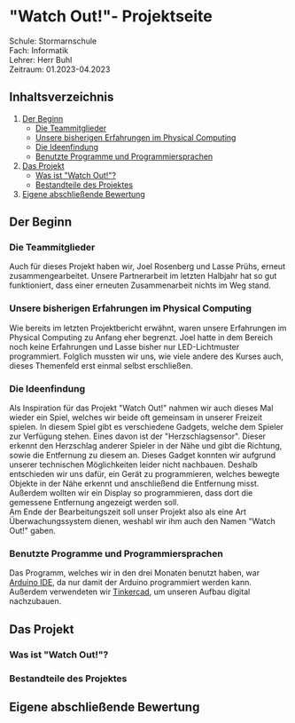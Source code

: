 # "Watch Out!"- Projektseite

Schule: Stormarnschule  
Fach: Informatik  
Lehrer: Herr Buhl   
Zeitraum: 01.2023-04.2023  

## Inhaltsverzeichnis
1. [Der Beginn](https://github.com/juiceinlondon/Projekt-2/blob/main/Projektseite.md#der-beginn)   
   - [Die Teammitglieder](https://github.com/juiceinlondon/Projekt-2/edit/main/Projektseite.md#die-teammitglieder)  
   - [Unsere bisherigen Erfahrungen im Physical Computing](https://github.com/juiceinlondon/Projekt-2/edit/main/Projektseite.md#unsere-bisherigen-erfahrungen-im-physical-computing)  
   - [Die Ideenfindung](https://github.com/juiceinlondon/Projekt-2/edit/main/Projektseite.md#die-ideenfindung)  
   - [Benutzte Programme und Programmiersprachen](https://github.com/juiceinlondon/Projekt-2/edit/main/Projektseite.md#benutzte-programme-und-programmiersprachen)   
2. [Das Projekt](https://github.com/juiceinlondon/Projekt-2/edit/main/Projektseite.md#das-projekt)   
   - [Was ist "Watch Out!"?](https://github.com/juiceinlondon/Projekt-2/edit/main/Projektseite.md#was-ist-watch-out)  
   - [Bestandteile des Projektes](https://github.com/juiceinlondon/Projekt-2/edit/main/Projektseite.md#bestandteile-des-projektes)  
3. [Eigene abschließende Bewertung](https://github.com/juiceinlondon/Projekt-2/edit/main/Projektseite.md#eigene-abschlie%C3%9Fende-bewertung)  

## Der Beginn  

### Die Teammitglieder  
Auch für dieses Projekt haben wir, Joel Rosenberg und Lasse Prühs, erneut zusammengearbeitet. Unsere Partnerarbeit im letzten Halbjahr hat so gut funktioniert, dass einer erneuten Zusammenarbeit nichts im Weg stand.  

### Unsere bisherigen Erfahrungen im Physical Computing  
Wie bereits im letzten Projektbericht erwähnt, waren unsere Erfahrungen im Physical Computing zu Anfang eher begrenzt. Joel hatte in dem Bereich noch keine Erfahrungen und Lasse bisher nur LED-Lichtmuster programmiert. Folglich mussten wir uns, wie viele andere des Kurses auch, dieses Themenfeld erst einmal selbst erschließen.

### Die Ideenfindung  
Als Inspiration für das Projekt "Watch Out!" nahmen wir auch dieses Mal wieder ein Spiel, welches wir beide oft gemeinsam in unserer Freizeit spielen. In diesem Spiel gibt es verschiedene Gadgets, welche dem Spieler zur Verfügung stehen. Eines davon ist der "Herzschlagsensor". Dieser erkennt den Herzschlag anderer Spieler in der Nähe und gibt die Richtung, sowie die Entfernung zu diesem an. Dieses Gadget konnten wir aufgrund unserer technischen Möglichkeiten leider nicht nachbauen. Deshalb entschieden wir uns dafür, ein Gerät zu programmieren, welches bewegte Objekte in der Nähe erkennt und anschließend die Entfernung misst. Außerdem wollten wir ein Display so programmieren, dass dort die gemessene Entfernung angezeigt werden soll.  
Am Ende der Bearbeitungszeit soll unser Projekt also als eine Art Überwachungssystem dienen, weshabl wir ihm auch den Namen "Watch Out!" gaben.

### Benutzte Programme und Programmiersprachen  
Das Programm, welches wir in den drei Monaten benutzt haben, war [Arduino IDE](https://downloads.arduino.cc/arduino-ide/arduino-ide_2.0.4_Windows_64bit.exe), da nur damit der Arduino programmiert werden kann. Außerdem verwendeten wir [Tinkercad](https://www.tinkercad.com/), um unseren Aufbau digital nachzubauen.


## Das Projekt  

### Was ist "Watch Out!"?  

### Bestandteile des Projektes

## Eigene abschließende Bewertung 

